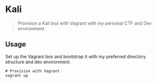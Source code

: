 # Kali

> Provision a Kali box with Vagrant with my
> personal CTF and Dev environment.

## Usage

Set up the Vagrant box and bootstrap it with
my preferred directory structure and dev environment.

```shell
# Provision with Vagrant
vagrant up
```
